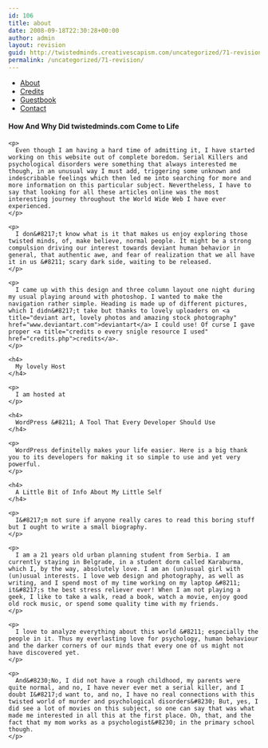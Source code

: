 ```yaml
---
id: 106
title: about
date: 2008-09-18T22:30:28+00:00
author: admin
layout: revision
guid: http://twistedminds.creativescapism.com/uncategorized/71-revision/
permalink: /uncategorized/71-revision/
---
```

<p class="dropcap-first">
  <ul id="navlist">
    <li id="active">
      <a id="current" title="read about this website and its creator-myself" href="/about/">About</a>
    </li>
    <li>
      <a title="credits to every single resource I used" href="/about/credits/">Credits</a>
    </li>
    <li>
      <a title="Sign in my guestbook for support" href="/about/guestbook/">Guestbook</a>
    </li>
    <li>
      <a title="How to get in touch with me" href="/about/contact/">Contact</a>
    </li>
  </ul>
  
  <div class="body">
    <h4>
      How And Why Did twistedminds.com Come to Life
    </h4>
    
    <p>
      Even though I am having a hard time of admitting it, I have started working on this website out of complete boredom. Serial Killers and psychological disorders were something that always interested me though, in an unusual way I must add, triggering some unknown and indescribable feelings which then led me into searching for more and more information on this particular subject. Nevertheless, I have to say that looking for all these articles online was the most interesting journey throughout the World Wide Web I have ever experienced.
    </p>
    
    <p>
      I don&#8217;t know what is it that makes us enjoy exploring those twisted minds, of, make believe, normal people. It might be a strong compulsion driving our interest towards deviant human behavior in general, that authentic awe, and fear of realization that we all have it in us &#8211; scary dark side, waiting to be released.
    </p>
    
    <p>
      I came up with this design and three column layout one night during my usual playing around with photoshop. I wanted to make the navigation rather simple. Heading is made up of different pictures, which I didn&#8217;t take but thanks to lovely uploaders on <a title="deviant art, lovely photos and amazing stock photography" href="www.deviantart.com">deviantart</a> I could use! Of curse I gave proper <a title="credits o every snigle resource I used" href="credits.php">credits</a>.
    </p>
    
    <h4>
      My lovely Host
    </h4>
    
    <p>
      I am hosted at
    </p>
    
    <h4>
      WordPress &#8211; A Tool That Every Developer Should Use
    </h4>
    
    <p>
      WordPress definitelly makes your life easier. Here is a big thank you to its developers for making it so simple to use and yet very powerful.
    </p>
    
    <h4>
      A Little Bit of Info About My Little Self
    </h4>
    
    <p>
      I&#8217;m not sure if anyone really cares to read this boring stuff but I ought to write a small biography.
    </p>
    
    <p>
      I am a 21 years old urban planning student from Serbia. I am currently staying in Belgrade, in a student dorm called Karaburma, which I, by the way, absolutely love. I am an (un)usual girl with (un)usual interests. I love web design and photography, as well as writing, and I spend most of my time working on my laptop &#8211; it&#8217;s the best stress reliever ever! When I am not playing a geek, I like to take a walk, read a book, watch a movie, enjoy good old rock music, or spend some quality time with my friends.
    </p>
    
    <p>
      I love to analyze everything about this world &#8211; especially the people in it. Thus my everlasting love for psychology, human behaviour and the darker corners of our minds that every one of us might not have discovered yet.
    </p>
    
    <p>
      And&#8230;No, I did not have a rough childhood, my parents were quite normal, and no, I have never ever met a serial killer, and I doubt I&#8217;d want to, and no, I have no real connections with this twisted world of murder and psychological disorders&#8230; But, yes, I did see a lot of movies on this subject, so one can say that was what made me interested in all this at the first place. Oh, that, and the fact that my mom works as a psychologist&#8230; in the primary school though.
    </p>